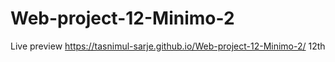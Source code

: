 # Web-project-12-Minimo-2
Live preview
https://tasnimul-sarje.github.io/Web-project-12-Minimo-2/
12th
